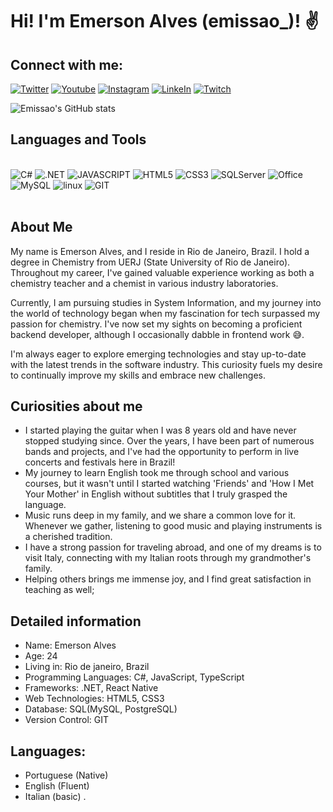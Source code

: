 # Hi! I'm Emerson Alves (emissao_)! ✌️
## Connect with me:
[![Twitter](https://img.shields.io/badge/Twitter-1DA1F2?style=for-the-badge&logo=twitter&logoColor=white)](https://twitter.com/emissao_)
[![Youtube](https://img.shields.io/badge/YouTube-FF0000?style=for-the-badge&logo=youtube&logoColor=white)](https://www.youtube.com/channel/UCvbh0PttoHSeyRDj7RswQDg)
[![Instagram](https://img.shields.io/badge/Instagram-E4405F?style=for-the-badge&logo=instagram&logoColor=white)](https://www.instagram.com/emissao_/)
[![LinkeIn](https://img.shields.io/badge/LinkedIn-0077B5?style=for-the-badge&logo=linkedin&logoColor=white)](https://www.linkedin.com/in/emerson-alves-1a427b67/)
[![Twitch](https://img.shields.io/badge/Twitch-9146FF?style=for-the-badge&logo=twitch&logoColor=white)](https://www.twitch.tv/emissao)

![Emissao's GitHub stats](https://github-readme-stats.vercel.app/api?username=emissao&show_icons=true&theme=dracula)

## Languages and Tools

<div style="display: inline_block"><br>
<img alt="C#" src="https://img.shields.io/badge/C%23-239120?style=for-the-badge&logo=c-sharp&logoColor=white"/>
<img alt=".NET" src="https://img.shields.io/badge/.NET-5C2D91?style=for-the-badge&logo=.net&logoColor=white"/>
<img alt="JAVASCRIPT" src="https://img.shields.io/badge/JavaScript-F7DF1E?style=for-the-badge&logo=javascript&logoColor=black"/>
<img alt="HTML5" src="https://img.shields.io/badge/HTML5-E34F26?style=for-the-badge&logo=html5&logoColor=white"/>
<img alt="CSS3" src="https://img.shields.io/badge/CSS3-1572B6?style=for-the-badge&logo=css3&logoColor=white"/>
<img alt="SQLServer" src="https://img.shields.io/badge/Microsoft_SQL_Server-CC2927?style=for-the-badge&logo=microsoft-sql-server&logoColor=white"/>
<img alt="Office" src="https://img.shields.io/badge/Microsoft_Office-D83B01?style=for-the-badge&logo=microsoft-office&logoColor=white"/>
<img alt="MySQL" src ="https://img.shields.io/badge/mysql-%2300f.svg?style=for-the-badge&logo=mysql&logoColor=white"/>
<img alt="linux" src="https://img.shields.io/badge/Linux-FCC624?style=for-the-badge&logo=linux&logoColor=black"/>
<img alt="GIT" src="https://img.shields.io/badge/git-%23F05033.svg?style=for-the-badge&logo=git&logoColor=white"/>
</div><BR>

## About Me
My name is Emerson Alves, and I reside in Rio de Janeiro, Brazil. I hold a degree in Chemistry from UERJ (State University of Rio de Janeiro). Throughout my career, I've gained valuable experience working as both a chemistry teacher and a chemist in various industry laboratories.

Currently, I am pursuing studies in System Information, and my journey into the world of technology began when my fascination for tech surpassed my passion for chemistry. I've now set my sights on becoming a proficient backend developer, although I occasionally dabble in frontend work 😅.

I'm always eager to explore emerging technologies and stay up-to-date with the latest trends in the software industry. This curiosity fuels my desire to continually improve my skills and embrace new challenges.

## Curiosities about me
- I started playing the guitar when I was 8 years old and have never stopped studying since. Over the years, I have been part of numerous bands and projects, and I've had the opportunity to perform in live concerts and festivals here in Brazil!
- My journey to learn English took me through school and various courses, but it wasn't until I started watching 'Friends' and 'How I Met Your Mother' in English without subtitles that I truly grasped the language.
- Music runs deep in my family, and we share a common love for it. Whenever we gather, listening to good music and playing instruments is a cherished tradition.
- I have a strong passion for traveling abroad, and one of my dreams is to visit Italy, connecting with my Italian roots through my grandmother's family. 
- Helping others brings me immense joy, and I find great satisfaction in teaching as well;
  
## Detailed information
- Name: Emerson Alves
- Age: 24
- Living in: Rio de janeiro, Brazil 
- Programming Languages: C#, JavaScript, TypeScript
- Frameworks: .NET,  React Native
- Web Technologies: HTML5, CSS3
- Database: SQL(MySQL, PostgreSQL)
- Version Control: GIT

## Languages:
-  Portuguese (Native)
-  English (Fluent)
- Italian (basic) .
